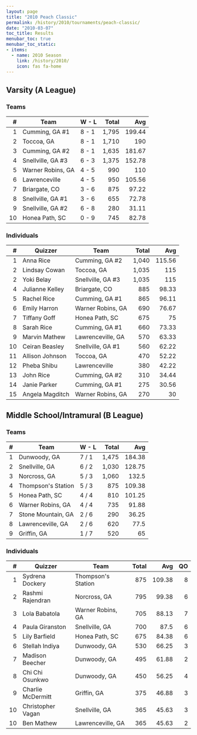 ```yaml
---
layout: page
title: "2010 Peach Classic"
permalink: /history/2010/tournaments/peach-classic/
date: "2010-03-07"
toc_title: Results
menubar_toc: true
menubar_toc_static:
- items:
  - name: 2010 Season
    link: /history/2010/
    icon: fas fa-home
---
```


## Varsity (A League)

### Teams

|    # | Team              | W - L | Total |    Avg |
| ---: | ----------------- | ----- | ----: | -----: |
|    1 | Cumming, GA #1    | 8 - 1 | 1,795 | 199.44 |
|    2 | Toccoa, GA        | 8 - 1 | 1,710 |    190 |
|    3 | Cumming, GA #2    | 8 - 1 | 1,635 | 181.67 |
|    4 | Snellville, GA #3 | 6 - 3 | 1,375 | 152.78 |
|    5 | Warner Robins, GA | 4 - 5 |   990 |    110 |
|    6 | Lawrenceville     | 4 - 5 |   950 | 105.56 |
|    7 | Briargate, CO     | 3 - 6 |   875 |  97.22 |
|    8 | Snellville, GA #1 | 3 - 6 |   655 |  72.78 |
|    9 | Snellville, GA #2 | 6 - 8 |   280 |  31.11 |
|   10 | Honea Path, SC    | 0 - 9 |   745 |  82.78 |

### Individuals

|    # | Quizzer         | Team              | Total |    Avg |
| ---: | --------------- | ----------------- | ----: | -----: |
|    1 | Anna Rice       | Cumming, GA #2    | 1,040 | 115.56 |
|    2 | Lindsay Cowan   | Toccoa, GA        | 1,035 |    115 |
|    2 | Yoki Belay      | Snellville, GA #3 | 1,035 |    115 |
|    4 | Julianne Kelley | Briargate, CO     |   885 |  98.33 |
|    5 | Rachel Rice     | Cumming, GA #1    |   865 |  96.11 |
|    6 | Emily Harron    | Warner Robins, GA |   690 |  76.67 |
|    7 | Tiffany Goff    | Honea Path, SC    |   675 |     75 |
|    8 | Sarah Rice      | Cumming, GA #1    |   660 |  73.33 |
|    9 | Marvin Mathew   | Lawrenceville, GA |   570 |  63.33 |
|   10 | Ceiran Beasley  | Snellville, GA #1 |   560 |  62.22 |
|   11 | Allison Johnson | Toccoa, GA        |   470 |  52.22 |
|   12 | Pheba Shibu     | Lawrenceville     |   380 |  42.22 |
|   13 | John Rice       | Cumming, GA #2    |   310 |  34.44 |
|   14 | Janie Parker    | Cumming, GA #1    |   275 |  30.56 |
|   15 | Angela Magditch | Warner Robins, GA |   270 |     30 |

## Middle School/Intramural (B League)

### Teams

|    # | Team               | W - L | Total |    Avg |
| ---: | ------------------ | ----- | ----: | -----: |
|    1 | Dunwoody, GA       | 7 / 1 | 1,475 | 184.38 |
|    2 | Snellville, GA     | 6 / 2 | 1,030 | 128.75 |
|    3 | Norcross, GA       | 5 / 3 | 1,060 |  132.5 |
|    4 | Thompson's Station | 5 / 3 |   875 | 109.38 |
|    5 | Honea Path, SC     | 4 / 4 |   810 | 101.25 |
|    6 | Warner Robins, GA  | 4 / 4 |   735 |  91.88 |
|    7 | Stone Mountain, GA | 2 / 6 |   290 |  36.25 |
|    8 | Lawrenceville, GA  | 2 / 6 |   620 |   77.5 |
|    9 | Griffin, GA        | 1 / 7 |   520 |     65 |

### Individuals

|    # | Quizzer           | Team               | Total |    Avg |   QO |
| ---: | ----------------- | ------------------ | ----: | -----: | ---: |
|    1 | Sydrena Dockery   | Thompson's Station |   875 | 109.38 |    8 |
|    2 | Rashmi Rajendran  | Norcross, GA       |   795 |  99.38 |    6 |
|    3 | Lola Babatola     | Warner Robins, GA  |   705 |  88.13 |    7 |
|    4 | Paula Giranston   | Snellville, GA     |   700 |   87.5 |    6 |
|    5 | Lily Barfield     | Honea Path, SC     |   675 |  84.38 |    6 |
|    6 | Stellah Indiya    | Dunwoody, GA       |   530 |  66.25 |    3 |
|    7 | Madison Beecher   | Dunwoody, GA       |   495 |  61.88 |    2 |
|    8 | Chi Chi Osunkwo   | Dunwoody, GA       |   450 |  56.25 |    4 |
|    9 | Charlie McDermitt | Griffin, GA        |   375 |  46.88 |    3 |
|   10 | Christopher Vagan | Snellville, GA     |   365 |  45.63 |    3 |
|   10 | Ben Mathew        | Lawrenceville, GA  |   365 |  45.63 |    2 |
